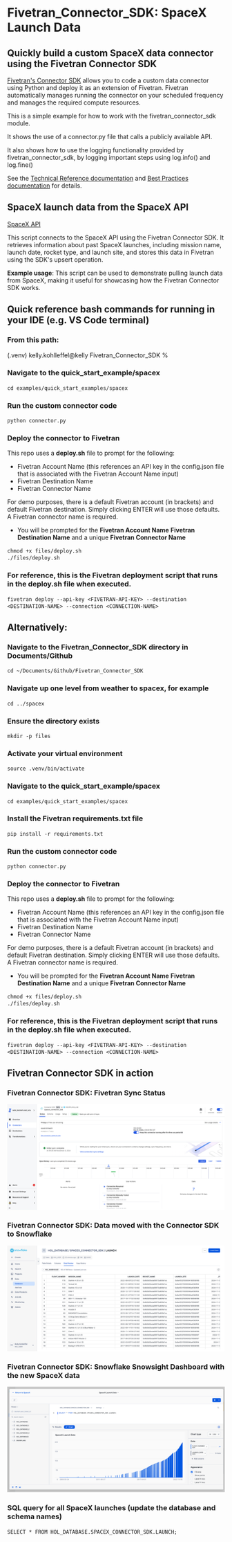 # Fivetran_Connector_SDK: SpaceX Launch Data
 ## Quickly build a custom SpaceX data connector using the Fivetran Connector SDK

[Fivetran's Connector SDK](https://fivetran.com/docs/connectors/connector-sdk) allows you to code a custom data connector using Python and deploy it as an extension of Fivetran. Fivetran automatically manages running the connector on your scheduled frequency and manages the required compute resources.

This is a simple example for how to work with the fivetran_connector_sdk module. 

It shows the use of a connector.py file that calls a publicly available API.

It also shows how to use the logging functionality provided by fivetran_connector_sdk, by logging important steps using log.info() and log.fine()

See the [Technical Reference documentation](https://fivetran.com/docs/connectors/connector-sdk/technical-reference#update) and [Best Practices documentation](https://fivetran.com/docs/connectors/connector-sdk/best-practices) for details.

## SpaceX launch data from the SpaceX API

[SpaceX API](https://github.com/r-spacex/SpaceX-API/tree/master/docs#rspacex-api-docs)

This script connects to the SpaceX API using the Fivetran Connector SDK. It retrieves information about past SpaceX launches, including mission name, launch date, rocket type, and launch site, and stores this data in Fivetran using the SDK's upsert operation.

**Example usage**: This script can be used to demonstrate pulling launch data from SpaceX, making it useful for showcasing how the Fivetran Connector SDK works.

## Quick reference bash commands for running in your IDE (e.g. VS Code terminal)

### From this path: 
(.venv) kelly.kohlleffel@kelly Fivetran_Connector_SDK %

### Navigate to the quick_start_example/spacex
```
cd examples/quick_start_examples/spacex
```
### Run the custom connector code
```
python connector.py
```

### Deploy the connector to Fivetran

This repo uses a **deploy.sh** file to prompt for the following:
* Fivetran Account Name (this references an API key in the config.json file that is associated with the Fivetran Account Name input)
* Fivetran Destination Name
* Fivetran Connector Name

For demo purposes, there is a default Fivetran account (in brackets) and default Fivetran destination. Simply clicking ENTER will use those defaults. A Fivetran connector name is required.

* You will be prompted for the **Fivetran Account Name** **Fivetran Destination Name** and a unique **Fivetran Connector Name**

```
chmod +x files/deploy.sh
./files/deploy.sh
```

### For reference, this is the Fivetran deployment script that runs in the deploy.sh file when executed.
```
fivetran deploy --api-key <FIVETRAN-API-KEY> --destination <DESTINATION-NAME> --connection <CONNECTION-NAME>
```
## Alternatively: 

### Navigate to the Fivetran_Connector_SDK directory in Documents/Github
```
cd ~/Documents/Github/Fivetran_Connector_SDK
```
### Navigate up one level from weather to spacex, for example
```
cd ../spacex
```
### Ensure the directory exists
```
mkdir -p files
```
### Activate your virtual environment
```
source .venv/bin/activate
```
### Navigate to the quick_start_example/spacex
```
cd examples/quick_start_examples/spacex
```
### Install the Fivetran requirements.txt file
```
pip install -r requirements.txt
```
### Run the custom connector code
```
python connector.py
```
### Deploy the connector to Fivetran

This repo uses a **deploy.sh** file to prompt for the following:
* Fivetran Account Name (this references an API key in the config.json file that is associated with the Fivetran Account Name input)
* Fivetran Destination Name
* Fivetran Connector Name

For demo purposes, there is a default Fivetran account (in brackets) and default Fivetran destination. Simply clicking ENTER will use those defaults. A Fivetran connector name is required.

* You will be prompted for the **Fivetran Account Name** **Fivetran Destination Name** and a unique **Fivetran Connector Name**

```
chmod +x files/deploy.sh
./files/deploy.sh
```

### For reference, this is the Fivetran deployment script that runs in the deploy.sh file when executed.
```
fivetran deploy --api-key <FIVETRAN-API-KEY> --destination <DESTINATION-NAME> --connection <CONNECTION-NAME>
```
## Fivetran Connector SDK in action

### Fivetran Connector SDK: Fivetran Sync Status

![Fivetran Sync Status Screenshot](./images/fivetran_syncstatus_spacex_connector_sdk.png)

### Fivetran Connector SDK: Data moved with the Connector SDK to Snowflake

![Snowflake Snowsight Data Preview Screenshot](./images/snowflake_snowsight_datapreview1_spacex_connector_sdk.png)

### Fivetran Connector SDK: Snowflake Snowsight Dashboard with the new SpaceX data

![Snowflake Snowsight Dashboard Screenshot](./images/snowflake_snowsight_dashboard1_spacex_connector_sdk.png)

### SQL query for all SpaceX launches (update the database and schema names)
```
SELECT * FROM HOL_DATABASE.SPACEX_CONNECTOR_SDK.LAUNCH;
```
